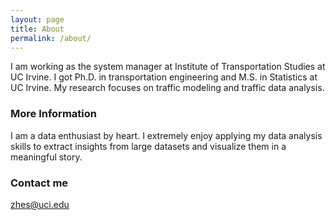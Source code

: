```yaml
---
layout: page
title: About
permalink: /about/
---
```

I am working as the system manager at Institute of Transportation Studies at UC Irvine.
I got Ph.D. in transportation engineering and M.S. in Statistics at UC Irvine. My research focuses on traffic modeling and traffic data analysis.

### More Information

I am a data enthusiast by heart. I extremely enjoy applying my data analysis skills to extract insights from large datasets and visualize them in a meaningful story. 

### Contact me

[zhes@uci.edu](mailto:zhes@uci.com)